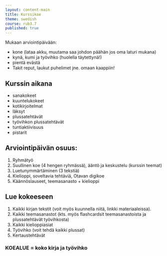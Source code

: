 ```yaml
---
layout: content-main
title: Kurssikoe
theme: swedish
course: rub3.7
published: true
---
```


Mukaan arviointipäivään:

* kone (lataa akku, muutama saa johdon päähän jos oma laturi mukana)
* kynä, kumi ja työvihko (huolella täytettynä!)
* pientä evästä
* Takit reput, laukut puhelimet jne. omaan kaappiin!

## Kurssin aikana

* sanakokeet
* kuuntelukokeet
* kotikirjoitelmat
* läksyt
* plussatehtävät
* työvihkon plussatehtävät
* tuntiaktiivisuus
* pistarit

## Arviointipäivän osuus:

1. Ryhmätyö
2. Suullinen koe (4 hengen ryhmässä), ääntö ja keskustelu (kurssin teemat)
3. Luetunymmärtäminen (3 tekstiä)
4. Kielioppi, soveltavia tehtäviä, Otavan digikoe
5. Käännöslauseet, teemasanasto + kielioppi 

## Lue kokeeseen

1. Kaikki kirjan tekstit (voit myös kuunnella niitä, linkki materiaaleissa).
2. Kaikki teemasanastot (kts. myös flashcardsit teemasanastoista ja plussatehtävät työvihkosta)
3. Kaikki kielioppiasiat
4. Työvihko (voit tehdä kaikki plussat)
5. Kertaustehtävät

### KOEALUE = koko kirja ja työvihko
